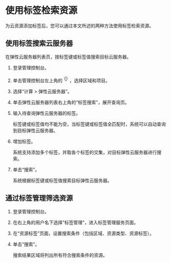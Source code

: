 # 使用标签检索资源<a name="ZH-CN_TOPIC_0183019670"></a>

为云资源添加标签后，您可以通过本文所述的两种方法使用标签检索资源。

## 使用标签搜索云服务器<a name="section1591318508414"></a>

在弹性云服务器列表页，按标签键或标签值搜索目标云服务器。

1.  登录管理控制台。
2.  单击管理控制台左上角的![](figures/icon-region.png)，选择区域和项目。
3.  选择“计算 \> 弹性云服务器”。
4.  单击弹性云服务器列表右上角的“标签搜索”，展开查询页。
5.  输入待查询弹性云服务器的标签。

    标签键或标签值均不能为空，当标签键或标签值全匹配时，系统可以自动查询到目标弹性云服务器。

6.  增加标签。

    系统支持添加多个标签，并取各个标签的交集，对目标弹性云服务器进行搜索。

7.  单击“搜索”。

    系统根据标签键或标签值搜索目标弹性云服务器。


## 通过标签管理筛选资源<a name="section855219443124"></a>

1.  登录管理控制台。
2.  在右上角的用户名下选择“标签管理”，进入标签管理服务页面。
3.  在“资源标签”页面，设置搜索条件（包括区域、资源类型、资源标签）。
4.  单击“搜索”。

    搜索结果区域将列出所有符合搜索条件的资源。


